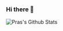 ### Hi there 👋

![Pras's Github Stats](https://github-readme-stats.vercel.app/api?username=boltdynamics&show_icons=true&theme=radical)
